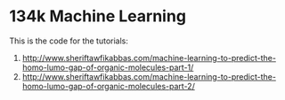 # 134k Machine Learning
This is the code for the tutorials:
1. http://www.sheriftawfikabbas.com/machine-learning-to-predict-the-homo-lumo-gap-of-organic-molecules-part-1/
2. http://www.sheriftawfikabbas.com/machine-learning-to-predict-the-homo-lumo-gap-of-organic-molecules-part-2/
